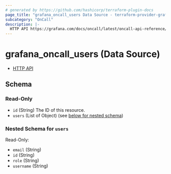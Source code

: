 ```yaml
---
# generated by https://github.com/hashicorp/terraform-plugin-docs
page_title: "grafana_oncall_users Data Source - terraform-provider-grafana"
subcategory: "OnCall"
description: |-
  HTTP API https://grafana.com/docs/oncall/latest/oncall-api-reference/users/
---
```


# grafana_oncall_users (Data Source)

* [HTTP API](https://grafana.com/docs/oncall/latest/oncall-api-reference/users/)



<!-- schema generated by tfplugindocs -->
## Schema

### Read-Only

- `id` (String) The ID of this resource.
- `users` (List of Object) (see [below for nested schema](#nestedatt--users))

<a id="nestedatt--users"></a>
### Nested Schema for `users`

Read-Only:

- `email` (String)
- `id` (String)
- `role` (String)
- `username` (String)
